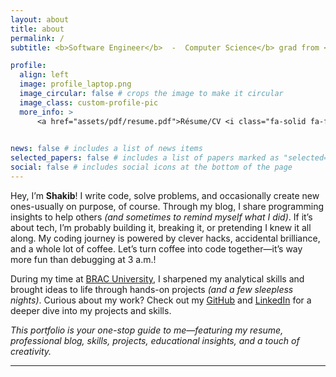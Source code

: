 ```yaml
---
layout: about
title: about
permalink: /
subtitle: <b>Software Engineer</b>  -  Computer Science</b> grad from <a href='https://www.bracu.ac.bd/'>BRACU</a> <i class="fa-solid fa-graduation-cap"></i>

profile:
  align: left
  image: profile_laptop.png
  image_circular: false # crops the image to make it circular
  image_class: custom-profile-pic
  more_info: >
      <a href="assets/pdf/resume.pdf">Résume/CV <i class="fa-solid fa-file-pdf"></i></a>
    

news: false # includes a list of news items
selected_papers: false # includes a list of papers marked as "selected={true}"
social: false # includes social icons at the bottom of the page
---
```


Hey, I’m **Shakib**! I write code, solve problems, and occasionally create new ones-usually on purpose, of course. Through my blog, I share programming insights to help others _(and sometimes to remind myself what I did)_. If it’s about tech, I’m probably building it, breaking it, or pretending I knew it all along. My coding journey is powered by clever hacks, accidental brilliance, and a whole lot of coffee. Let’s turn coffee into code together—it’s way more fun than debugging at 3 a.m.!

During my time at [BRAC University](https://www.bracu.ac.bd/), I sharpened my analytical skills and brought ideas to life through hands-on projects _(and a few sleepless nights)_. Curious about my work? Check out my [GitHub](https://github.com/Mo-Shakib) and [LinkedIn](https://www.linkedin.com/in/mo-shakib/) for a deeper dive into my projects and skills.

_This portfolio is your one-stop guide to me—featuring my resume, professional blog, skills, projects, educational insights, and a touch of creativity._




<!-- <li class="no-bullets"><i class="fa-solid fa-hashtag"></i> <strong>Programming Languages</strong> <code>Python</code>, <code>JavaScript</code></li>
<li class="no-bullets"><i class="fa-solid fa-code"></i> <strong>Web Development</strong> <code>HTML5</code>, <code>CSS3</code>, <code>Bootstrap</code>, <code>JavaScript</code>, <code>Node</code>, <code>React</code></li>
<li class="no-bullets"><i class="fa-solid fa-code-branch"></i> <strong>Version Control</strong> <code>Git</code>, <code>GitHub</code></li>
<li class="no-bullets"><i class="fa-solid fa-database"></i> <strong>Database</strong> <code>SQL</code>, <code>MongoDB</code></li>
<li class="no-bullets"><i class="fa-solid fa-laptop-code"></i> <strong>Software Development</strong> <code>OOP</code>, <code>System Design</code>, <code>Agile</code>, <code>SDLC</code></li>
<li class="no-bullets"><i class="fa-solid fa-wrench"></i> <strong>Technical Skills</strong> <code>Data Structures</code>, <code>Algorithms</code>, <code>Problem Solving</code></li>
<li class="no-bullets"><i class="fa-solid fa-people-group"></i> <strong>Soft Skills</strong> <code>Communication</code>, <code>Time Management</code>, <code>Adaptability</code></li> -->

<hr>